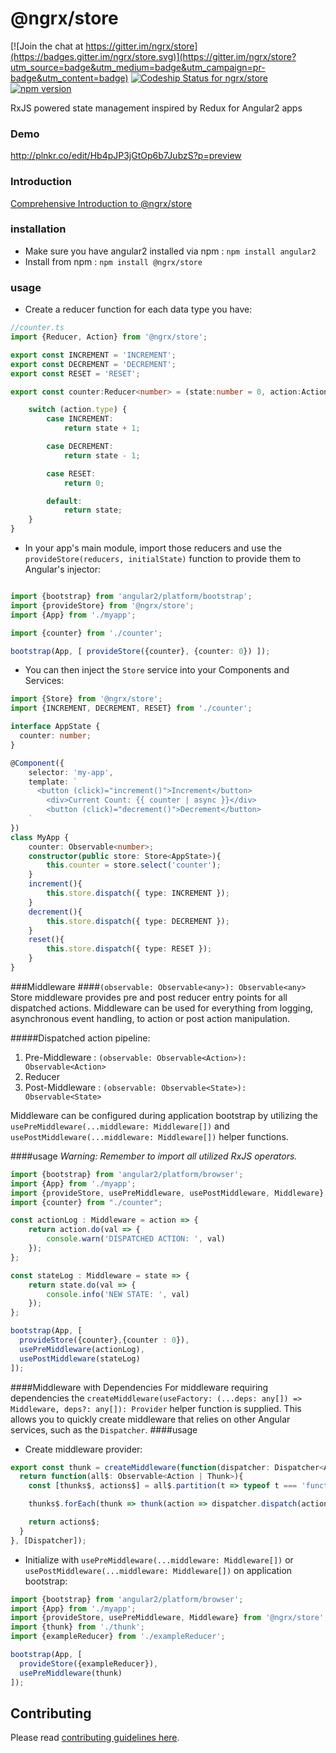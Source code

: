 # @ngrx/store

[![Join the chat at https://gitter.im/ngrx/store](https://badges.gitter.im/ngrx/store.svg)](https://gitter.im/ngrx/store?utm_source=badge&utm_medium=badge&utm_campaign=pr-badge&utm_content=badge)
[ ![Codeship Status for ngrx/store](https://img.shields.io/codeship/0c4f5b50-8372-0133-b304-425351b234ba/master.svg)](https://codeship.com/projects/121789)
[![npm version](https://badge.fury.io/js/%40ngrx%2Fstore.svg)](https://badge.fury.io/js/%40ngrx%2Fstore)

RxJS powered state management inspired by Redux for Angular2 apps

### Demo

http://plnkr.co/edit/Hb4pJP3jGtOp6b7JubzS?p=preview

### Introduction

[Comprehensive Introduction to @ngrx/store](https://gist.github.com/btroncone/a6e4347326749f938510)

### installation
- Make sure you have angular2 installed via npm : `npm install angular2`
- Install from npm : `npm install @ngrx/store`

### usage

- Create a reducer function for each data type you have:

```typescript
//counter.ts
import {Reducer, Action} from '@ngrx/store';

export const INCREMENT = 'INCREMENT';
export const DECREMENT = 'DECREMENT';
export const RESET = 'RESET';

export const counter:Reducer<number> = (state:number = 0, action:Action) => {

	switch (action.type) {
		case INCREMENT:
			return state + 1;

		case DECREMENT:
			return state - 1;

		case RESET:
			return 0;

		default:
			return state;
	}
}
```

- In your app's main module, import those reducers and use the `provideStore(reducers, initialState)` function to provide them to Angular's injector:

```typescript

import {bootstrap} from 'angular2/platform/bootstrap';
import {provideStore} from '@ngrx/store';
import {App} from './myapp';

import {counter} from './counter';

bootstrap(App, [ provideStore({counter}, {counter: 0}) ]);

```

- You can then inject the `Store` service into your Components and Services:

```typescript
import {Store} from '@ngrx/store';
import {INCREMENT, DECREMENT, RESET} from './counter';

interface AppState {
  counter: number;
}

@Component({
	selector: 'my-app',
	template: `
	  <button (click)="increment()">Increment</button>
		<div>Current Count: {{ counter | async }}</div>
		<button (click)="decrement()">Decrement</button>
	`
})
class MyApp {
	counter: Observable<number>;
	constructor(public store: Store<AppState>){
		this.counter = store.select('counter');
	}
	increment(){
		this.store.dispatch({ type: INCREMENT });
	}
	decrement(){
		this.store.dispatch({ type: DECREMENT });
	}
	reset(){
		this.store.dispatch({ type: RESET });
	}
}

```

###Middleware
####`(observable: Observable<any>): Observable<any>`
Store middleware provides pre and post reducer entry points for all dispatched actions. Middleware can be used for everything from logging, asynchronous event handling, to action or post action manipulation. 

#####Dispatched action pipeline:
1. Pre-Middleware : `(observable: Observable<Action>): Observable<Action>`
2. Reducer
3. Post-Middleware : `(observable: Observable<State>): Observable<State>`

Middleware can be configured during application bootstrap by utilizing the `usePreMiddleware(...middleware: Middleware[])` and `usePostMiddleware(...middleware: Middleware[])` helper functions. 

####usage
*Warning: Remember to import all utilized RxJS operators.*

```typescript
import {bootstrap} from 'angular2/platform/browser';
import {App} from './myapp';
import {provideStore, usePreMiddleware, usePostMiddleware, Middleware} from "@ngrx/store";
import {counter} from "./counter";

const actionLog : Middleware = action => {
    return action.do(val => {
        console.warn('DISPATCHED ACTION: ', val)
    });
};

const stateLog : Middleware = state => {
    return state.do(val => {
        console.info('NEW STATE: ', val)
    });
};

bootstrap(App, [
  provideStore({counter},{counter : 0}),
  usePreMiddleware(actionLog),
  usePostMiddleware(stateLog)
]);
```

####Middleware with Dependencies
For middleware requiring dependencies the `createMiddleware(useFactory: (...deps: any[]) => Middleware, deps?: any[]): Provider` helper function is supplied. This allows you to quickly create middleware that relies on other Angular services, such as the `Dispatcher`.
####usage
- Create middleware provider:
```typescript
export const thunk = createMiddleware(function(dispatcher: Dispatcher<Action>) {
  return function(all$: Observable<Action | Thunk>){
    const [thunks$, actions$] = all$.partition(t => typeof t === 'function');

    thunks$.forEach(thunk => thunk(action => dispatcher.dispatch(action));

    return actions$;
  }
}, [Dispatcher]);
```
- Initialize with `usePreMiddleware(...middleware: Middleware[])` or `usePostMiddleware(...middleware: Middleware[])` on application bootstrap:
```typescript
import {bootstrap} from 'angular2/platform/browser';
import {App} from './myapp';
import {provideStore, usePreMiddleware, Middleware} from '@ngrx/store';
import {thunk} from './thunk';
import {exampleReducer} from './exampleReducer';

bootstrap(App, [
  provideStore({exampleReducer}),
  usePreMiddleware(thunk)
]);
```
## Contributing

Please read [contributing guidelines here](https://github.com/ngrx/store/blob/master/CONTRIBUTING.md).

